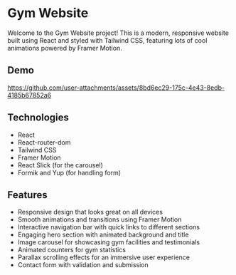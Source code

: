 # Gym Website

Welcome to the Gym Website project! This is a modern, responsive website built using React and styled with Tailwind CSS, featuring lots of cool animations powered by Framer Motion.

## Demo

https://github.com/user-attachments/assets/8bd6ec29-175c-4e43-8edb-4185b67852a6




## Technologies
- React
- React-router-dom
- Tailwind CSS
- Framer Motion
- React Slick (for the carousel)
- Formik and Yup (for handling form)

## Features
- Responsive design that looks great on all devices
- Smooth animations and transitions using Framer Motion
- Interactive navigation bar with quick links to different sections
- Engaging hero section with animated background and title
- Image carousel for showcasing gym facilities and testimonials
- Animated counters for gym statistics
- Parallax scrolling effects for an immersive user experience
- Contact form with validation and submission
